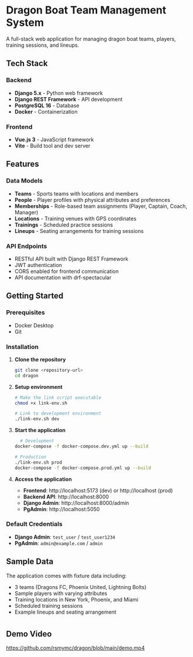 # Dragon Boat Team Management System

A full-stack web application for managing dragon boat teams, players, training sessions, and lineups.

## Tech Stack

### Backend
- **Django 5.x** - Python web framework
- **Django REST Framework** - API development
- **PostgreSQL 16** - Database
- **Docker** - Containerization

### Frontend
- **Vue.js 3** - JavaScript framework
- **Vite** - Build tool and dev server

## Features

### Data Models
- **Teams** - Sports teams with locations and members
- **People** - Player profiles with physical attributes and preferences
- **Memberships** - Role-based team assignments (Player, Captain, Coach, Manager)
- **Locations** - Training venues with GPS coordinates
- **Trainings** - Scheduled practice sessions
- **Lineups** - Seating arrangements for training sessions

### API Endpoints
- RESTful API built with Django REST Framework
- JWT authentication
- CORS enabled for frontend communication
- API documentation with drf-spectacular

## Getting Started

### Prerequisites
- Docker Desktop
- Git

### Installation

1. **Clone the repository**
   ```bash
   git clone <repository-url>
   cd dragon
   ```
2. **Setup environment**
   ```bash
   # Make the link script executable
   chmod +x link-env.sh
   
   # Link to development environment
   ./link-env.sh dev
    ```
3. **Start the application**
   ```bash
     # Development
   docker-compose -f docker-compose.dev.yml up --build
   
   # Production
   ./link-env.sh prod
   docker-compose -f docker-compose.prod.yml up --build
   ```

3. **Access the application**
    - **Frontend**: http://localhost:5173 (dev) or http://localhost (prod)
    - **Backend API**: http://localhost:8000
    - **Django Admin**: http://localhost:8000/admin
    - **PgAdmin**: http://localhost:5050

### Default Credentials
- **Django Admin**: `test_user` / `test_user1234`
- **PgAdmin**: `admin@example.com` / `admin`

## Sample Data

The application comes with fixture data including:
- 3 teams (Dragons FC, Phoenix United, Lightning Bolts)
- Sample players with varying attributes
- Training locations in New York, Phoenix, and Miami
- Scheduled training sessions
- Example lineups and seating arrangement

#
## Demo Video

https://github.com/rsmymc/dragon/blob/main/demo.mp4